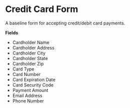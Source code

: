 # Credit Card Form
A baseline form for accepting credit/debit card payments.

**Fields**
* Cardholder Name
* Cardholder Address
* Cardholder City
* Cardholder State
* Cardholder Zip
* Card Type
* Card Number
* Card Expiration Date
* Card Security Code
* Payment Amount
* Email Address
* Phone Number
